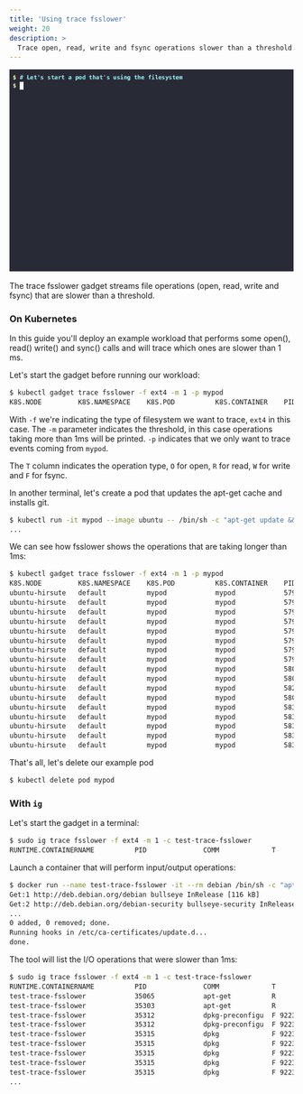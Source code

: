 ```yaml
---
title: 'Using trace fsslower'
weight: 20
description: >
  Trace open, read, write and fsync operations slower than a threshold.
---
```


![Screencast of the trace fsslower gadget](fsslower.gif)

The trace fsslower gadget streams file operations (open, read, write and
fsync) that are slower than a threshold.

### On Kubernetes

In this guide you'll deploy an example workload that performs some
open(), read() write() and sync() calls and will trace which ones are
slower than 1 ms.

Let's start the gadget before running our workload:

```bash
$ kubectl gadget trace fsslower -f ext4 -m 1 -p mypod
K8S.NODE         K8S.NAMESPACE    K8S.POD          K8S.CONTAINER    PID     COMM             T BYTES  OFFSET  LAT      FILE
```

With `-f` we're indicating the type of filesystem we want to trace,
`ext4` in this case. The `-m` parameter indicates the threshold, in this
case operations taking more than 1ms will be printed. `-p` indicates
that we only want to trace events coming from `mypod`.

The `T` column indicates the operation type, `O` for open, `R` for read,
`W` for write and `F` for fsync.

In another terminal, let's create a pod that updates the apt-get cache
and installs git.

```bash
$ kubectl run -it mypod --image ubuntu -- /bin/sh -c "apt-get update && apt-get install -y git"
...
```

We can see how fsslower shows the operations that are taking longer than 1ms:

```bash
$ kubectl gadget trace fsslower -f ext4 -m 1 -p mypod
K8S.NODE         K8S.NAMESPACE    K8S.POD          K8S.CONTAINER    PID     COMM             T BYTES  OFFSET  LAT      FILE
ubuntu-hirsute   default          mypod            mypod            579778  dpkg             F 0      0       2.66     perl-modules-5.30.list-new
ubuntu-hirsute   default          mypod            mypod            579778  dpkg             F 0      0       1.49     libperl5.30:amd64.list-new
ubuntu-hirsute   default          mypod            mypod            579778  dpkg             F 0      0       1.45     control
ubuntu-hirsute   default          mypod            mypod            579778  dpkg             F 0      0       1.01     less.list-new
ubuntu-hirsute   default          mypod            mypod            579778  dpkg             F 0      0       1.05     symbols
ubuntu-hirsute   default          mypod            mypod            579778  dpkg             F 0      0       1.05     md5sums
ubuntu-hirsute   default          mypod            mypod            579778  dpkg             F 0      0       1.16     control
ubuntu-hirsute   default          mypod            mypod            579778  dpkg             F 0      0       1.09     git.list-new
ubuntu-hirsute   default          mypod            mypod            580362  dpkg             F 0      0       1.16     tmp.i
ubuntu-hirsute   default          mypod            mypod            580363  frontend         F 0      0       1.50     templates.dat-new
ubuntu-hirsute   default          mypod            mypod            582040  dpkg-trigger     F 0      0       1.10     triggers
ubuntu-hirsute   default          mypod            mypod            580382  frontend         F 0      0       1.22     templates.dat-new
ubuntu-hirsute   default          mypod            mypod            583411  dpkg             F 0      0       2.25     perl-modules-5.30.list-new
ubuntu-hirsute   default          mypod            mypod            583411  dpkg             F 0      0       2.05     libperl5.30:amd64.list-new
ubuntu-hirsute   default          mypod            mypod            583411  dpkg             F 0      0       1.13     tmp.i
ubuntu-hirsute   default          mypod            mypod            583411  dpkg             F 0      0       1.26     updates
ubuntu-hirsute   default          mypod            mypod            583411  dpkg             F 0      0       1.22     md5sums
```

That's all, let's delete our example pod

```bash
$ kubectl delete pod mypod
```

### With `ig`

Let's start the gadget in a terminal:

```bash
$ sudo ig trace fsslower -f ext4 -m 1 -c test-trace-fsslower
RUNTIME.CONTAINERNAME          PID              COMM             T      BYTES     OFFSET        LAT FILE
```

Launch a container that will perform input/output operations:

```bash
$ docker run --name test-trace-fsslower -it --rm debian /bin/sh -c "apt-get update && apt-get install -y git"
Get:1 http://deb.debian.org/debian bullseye InRelease [116 kB]
Get:2 http://deb.debian.org/debian-security bullseye-security InRelease [48.4 kB]
...
0 added, 0 removed; done.
Running hooks in /etc/ca-certificates/update.d...
done.
```

The tool will list the I/O operations that were slower than 1ms:

```bash
$ sudo ig trace fsslower -f ext4 -m 1 -c test-trace-fsslower
RUNTIME.CONTAINERNAME          PID              COMM             T      BYTES     OFFSET        LAT FILE
test-trace-fsslower            35065            apt-get          R      32771          0       7671 status
test-trace-fsslower            35303            apt-get          R       5619          0       7434 extended_states
test-trace-fsslower            35312            dpkg-preconfigu  F 922337203…          0       3586 #29920952
test-trace-fsslower            35312            dpkg-preconfigu  F 922337203…          0       4239 #29920954
test-trace-fsslower            35315            dpkg             F 922337203…          0       3774 control
test-trace-fsslower            35315            dpkg             F 922337203…          0       3049 md5sums
test-trace-fsslower            35315            dpkg             F 922337203…          0       3064 tmp.ci
test-trace-fsslower            35315            dpkg             F 922337203…          0       2886 tmp.i
test-trace-fsslower            35315            dpkg             F 922337203…          0       4173 updates
...
```
